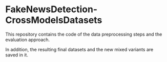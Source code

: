 # FakeNewsDetection-CrossModelsDatasets

This repository contains the code of the data preprocessing steps and the evaluation approach.

In addition, the resulting final datasets and the new mixed variants are saved in it.
